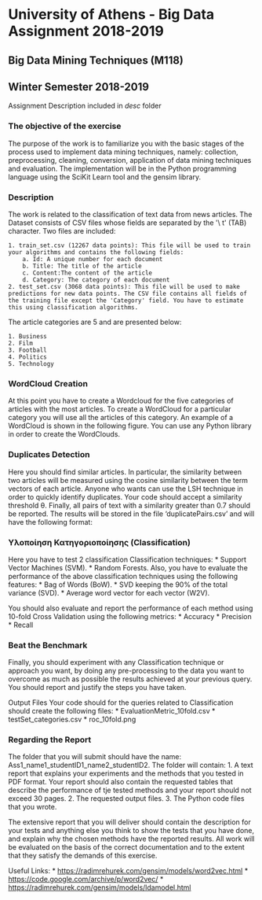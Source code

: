 # University of Athens - Big Data Assignment 2018-2019

## Big Data Mining Techniques (M118)
## Winter Semester 2018-2019

Assignment Description included in *desc* folder

### The objective of the exercise

The purpose of the work is to familiarize you with the basic stages of the process used to
implement data mining techniques, namely: collection, preprocessing, cleaning, conversion,
application of data mining techniques and evaluation. The implementation will be in the
Python programming language using the SciKit Learn tool and the gensim library.

### Description

The work is related to the classification of text data from news articles. The Dataset consists
of CSV files whose fields are separated by the '\ t' (TAB) character. Two files are included:

    1. train_set.csv (12267 data points): This file will be used to train your algorithms and contains the following fields:
        a. Id: A unique number for each document
        b. Title: The title of the article
        c. Content:The content of the article
        d. Category: The category of each document
    2. test_set.csv (3068 data points): This file will be used to make predictions for new data points. The CSV file contains all fields of the training file except the 'Category' field. You have to estimate this using classification algorithms.
        
The article categories are 5 and are presented below:

    1. Business
    2. Film
    3. Football
    4. Politics
    5. Technology

### WordCloud Creation
At this point you have to create a Wordcloud for the five categories of articles with the most
articles. To create a WordCloud for a particular category you will use all the articles of this
category. An example of a WordCloud is shown in the following figure. You can use any
Python library in order to create the WordClouds.

### Duplicates Detection
Here you should find similar articles. In particular, the similarity between two articles will be
measured using the cosine similarity between the term vectors of each article. Anyone who
wants can use the LSH technique in order to quickly identify duplicates. Your code should
accept a similarity threshold θ. Finally, all pairs of text with a similarity greater than 0.7
should be reported. The results will be stored in the file ‘duplicatePairs.csv’ and will have the
following format:


### Υλοποίηση Κατηγοριοποίησης (Classification)
Here you have to test 2 classification Classification techniques:
    * Support Vector Machines (SVM).
    * Random Forests.
Also, you have to evaluate the performance of the above classification techniques using the
following features:
    * Bag of Words (BoW).
    * SVD keeping the 90% of the total variance (SVD).
    * Average word vector for each vector (W2V).
    
You should also evaluate and report the performance of each method using 10-fold Cross
Validation using the following metrics:
    * Accuracy
    * Precision
    * Recall
    
    
### Beat the Benchmark
Finally, you should experiment with any Classification technique or approach you want, by
doing any pre-processing to the data you want to overcome as much as possible the results
achieved at your previous query. You should report and justify the steps you have taken.

Output Files
Your code should for the queries related to Classification should create the following files:
    * EvaluationMetric_10fold.csv
    * testSet_categories.csv
    * roc_10fold.png
    
### Regarding the Report
The folder that you will submit should have the name:
Ass1_name1_studentID1_name2_studentID2.
The folder will contain:
    1. A text report that explains your experiments and the methods that you tested in PDF
    format. Your report should also contain the requested tables that describe the
    performance of tje tested methods and your report should not exceed 30 pages.
    2. The requested output files.
    3. The Python code files that you wrote.
    
The extensive report that you will deliver should contain the description for your tests and
anything else you think to show the tests that you have done, and explain why the chosen
methods have the reported results. All work will be evaluated on the basis of the correct
documentation and to the extent that they satisfy the demands of this exercise.

Useful Links:
    * https://radimrehurek.com/gensim/models/word2vec.html
    * https://code.google.com/archive/p/word2vec/
    * https://radimrehurek.com/gensim/models/ldamodel.html
